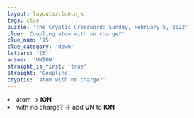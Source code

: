 ```yaml
---
layout: layouts/clue.njk
tags: clue
puzzle: 'The Cryptic Crossword: Sunday, February 5, 2023'
clue: 'Coupling atom with no charge?'
clue_num: '15'
clue_category: 'down'
letters: '(5)'
answer: 'UNION'
straight_is_first: 'true'
straight: 'Coupling'
cryptic: 'atom with no charge?'
---
```

<li>atom → <b>ION</b></li>
<li>with no charge? → add <b>UN</b> to <b>ION</b></li>